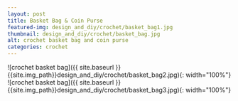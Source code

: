 ```yaml
---
layout: post
title: Basket Bag & Coin Purse
featured-img: design_and_diy/crochet/basket_bag1.jpg
thumbnail: design_and_diy/crochet/basket_bag.jpg
alt: crochet basket bag and coin purse
categories: crochet
---
```


![crochet basket bag]({{ site.baseurl }}{{site.img_path}}design_and_diy/crochet/basket_bag2.jpg){: width="100%"}
![crochet basket bag]({{ site.baseurl }}{{site.img_path}}design_and_diy/crochet/basket_bag3.jpg){: width="100%"}

